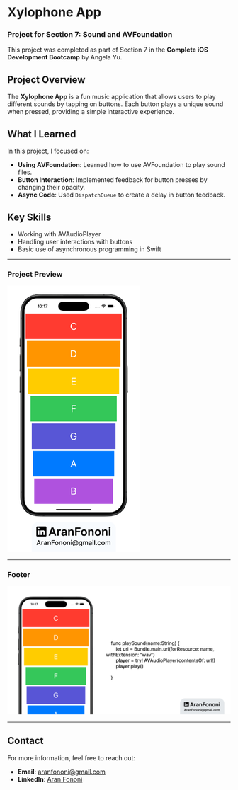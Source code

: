# Xylophone App

### Project for Section 7: **Sound and AVFoundation**  
This project was completed as part of Section 7 in the **Complete iOS Development Bootcamp** by Angela Yu.

## Project Overview
The **Xylophone App** is a fun music application that allows users to play different sounds by tapping on buttons. Each button plays a unique sound when pressed, providing a simple interactive experience.

## What I Learned
In this project, I focused on:
- **Using AVFoundation**: Learned how to use AVFoundation to play sound files.
- **Button Interaction**: Implemented feedback for button presses by changing their opacity.
- **Async Code**: Used `DispatchQueue` to create a delay in button feedback.

## Key Skills
- Working with AVAudioPlayer
- Handling user interactions with buttons
- Basic use of asynchronous programming in Swift

---

### Project Preview
<img src="./Documents/Readme.png" alt="Xylophone App Preview" width="300px">

---

### Footer
![Footer Image](./Documents/Linkedin.jpg)

---

## Contact
For more information, feel free to reach out:  
- **Email**: [aranfononi@gmail.com](mailto:aranfononi@gmail.com)  
- **LinkedIn**: [Aran Fononi](https://www.linkedin.com/in/aran-fononi-18182b265)
